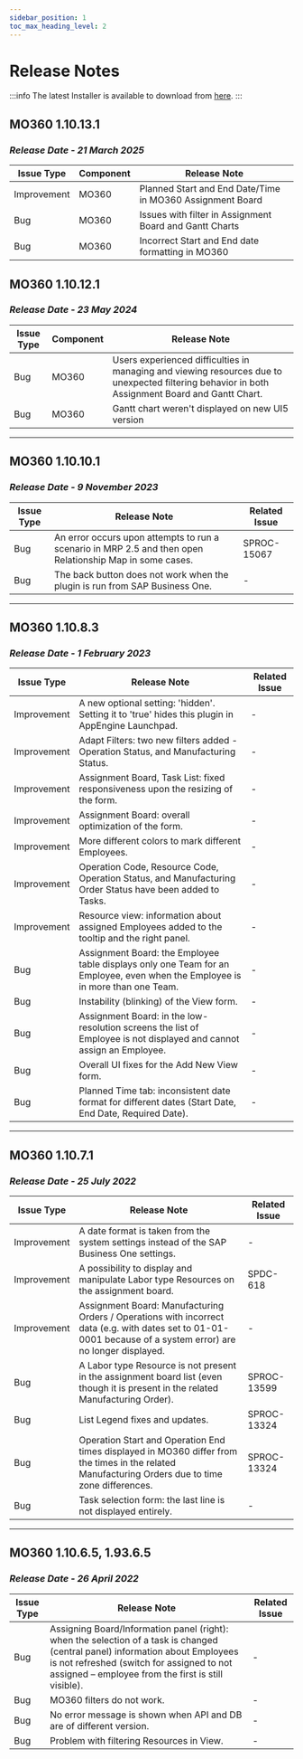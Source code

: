 ```yaml
---
sidebar_position: 1
toc_max_heading_level: 2
---
```


# Release Notes

:::info
The latest Installer is available to download from [here](../../plugins/mo360/download.md).
:::

## MO360 1.10.13.1

### *Release Date - 21 March 2025*

| Issue Type | Component | Release Note |
| --- | --- | --- |
| Improvement  | MO360 | Planned Start and End Date/Time in MO360 Assignment Board |
| Bug | MO360 | Issues with filter in Assignment Board and Gantt Charts |
| Bug | MO360 | Incorrect Start and End date formatting in MO360 |

## MO360 1.10.12.1

### *Release Date - 23 May 2024*

| Issue Type | Component | Release Note |
| --- | --- | --- |
| Bug | MO360 | Users experienced difficulties in managing and viewing resources due to unexpected filtering behavior in both Assignment Board and Gantt Chart. |
| Bug | MO360 | Gantt chart weren't displayed on new UI5 version |

---

## MO360 1.10.10.1

### *Release Date - 9 November 2023*

| Issue Type | Release Note | Related Issue |
| --- | --- | --- |
| Bug | An error occurs upon attempts to run a scenario in MRP 2.5 and then open Relationship Map in some cases. | SPROC-15067 |
| Bug | The back button does not work when the plugin is run from SAP Business One. | - |

---

## MO360 1.10.8.3

### *Release Date - 1 February 2023*

| Issue Type | Release Note | Related Issue |
| --- | --- | --- |
| Improvement | A new optional setting: 'hidden'. Setting it to 'true' hides this plugin in AppEngine Launchpad. | - |
| Improvement | Adapt Filters: two new filters added - Operation Status, and Manufacturing Status. | - |
| Improvement | Assignment Board, Task List: fixed responsiveness upon the resizing of the form. | - |
| Improvement | Assignment Board: overall optimization of the form. | - |
| Improvement | More different colors to mark different Employees. | - |
| Improvement | Operation Code, Resource Code, Operation Status, and Manufacturing Order Status have been added to Tasks. | - |
| Improvement | Resource view: information about assigned Employees added to the tooltip and the right panel. | - |
| Bug | Assignment Board: the Employee table displays only one Team for an Employee, even when the Employee is in more than one Team. | - |
| Bug | Instability (blinking) of the View form. | - |
| Bug | Assignment Board: in the low-resolution screens the list of Employee is not displayed and cannot assign an Employee. | - |
| Bug | Overall UI fixes for the Add New View form. | - |
| Bug | Planned Time tab: inconsistent date format for different dates (Start Date, End Date, Required Date). | - |

---

## MO360 1.10.7.1

### *Release Date - 25 July 2022*

| Issue Type | Release Note | Related Issue |
| --- | --- | --- |
| Improvement | A date format is taken from the system settings instead of the SAP Business One settings. | - |
| Improvement | A possibility to display and manipulate Labor type Resources on the assignment board. | SPDC-618 |
| Improvement | Assignment Board: Manufacturing Orders / Operations with incorrect data (e.g. with dates set to 01-01-0001 because of a system error) are no longer displayed. | - |
| Bug | A Labor type Resource is not present in the assignment board list (even though it is present in the related Manufacturing Order). | SPROC-13599 |
| Bug | List Legend fixes and updates. | SPROC-13324 |
| Bug | Operation Start and Operation End times displayed in MO360 differ from the times in the related Manufacturing Orders due to time zone differences. | SPROC-13324 |
| Bug | Task selection form: the last line is not displayed entirely. | - |

---

## MO360 1.10.6.5, 1.93.6.5

### *Release Date - 26 April 2022*

| Issue Type | Release Note | Related Issue |
| --- | --- | --- |
| Bug | Assigning Board/Information panel (right): when the selection of a task is changed (central panel) information about Employees is not refreshed (switch for assigned to not assigned – employee from the first is still visible). | - |
| Bug | MO360 filters do not work. | - |
| Bug | No error message is shown when API and DB are of different version. | - |
| Bug | Problem with filtering Resources in View. | - |
